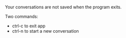 Your conversations are not saved when the program exits.

Two commands: 
 - ctrl-c to exit app
 - ctrl-n to start a new conversation
